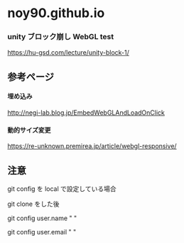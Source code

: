 # noy90.github.io

### unity ブロック崩し WebGL test

https://hu-gsd.com/lecture/unity-block-1/

## 参考ページ

#### 埋め込み

http://negi-lab.blog.jp/EmbedWebGLAndLoadOnClick

#### 動的サイズ変更

https://re-unknown.premirea.jp/article/webgl-responsive/

## 注意

git config を local で設定している場合

git clone をした後

git config user.name " "

git config user.email " "
